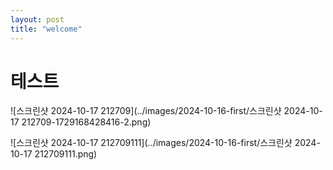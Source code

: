 ```yaml
---
layout: post
title: "welcome"
---
```


<h1>테스트</h1>

![스크린샷 2024-10-17 212709](../images/2024-10-16-first/스크린샷 2024-10-17 212709-1729168428416-2.png)

![스크린샷 2024-10-17 212709111](../images/2024-10-16-first/스크린샷 2024-10-17 212709111.png)
